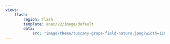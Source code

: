 ```yaml
---
views:
    flash:
        region: flash
        template: anax/v2/image/default
        data:
            src: "image/theme/tuscany-grape-field-nature.jpeg?width=1100&height=150&crop-to-fit&area=0,0,20,0"
---
```

